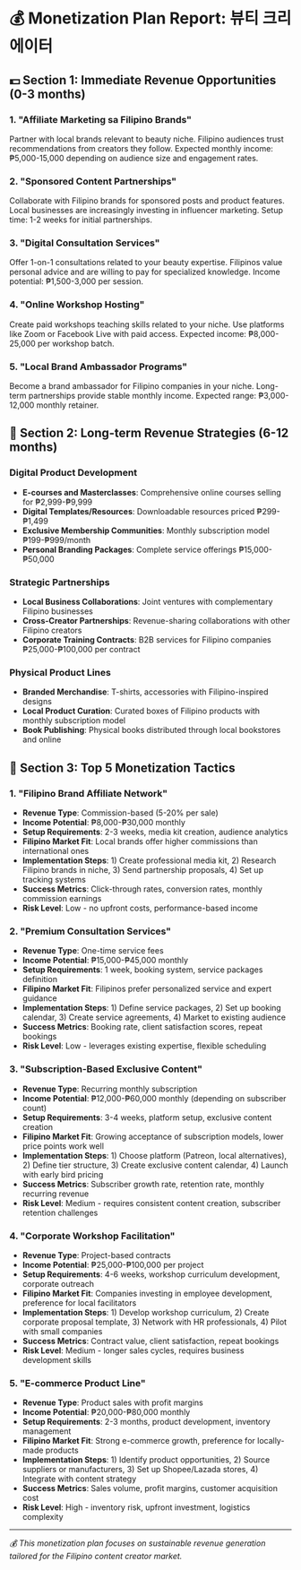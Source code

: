 # 💰 Monetization Plan Report: 뷰티 크리에이터

## 💵 Section 1: Immediate Revenue Opportunities (0-3 months)

### 1. "Affiliate Marketing sa Filipino Brands"
Partner with local brands relevant to beauty niche. Filipino audiences trust recommendations from creators they follow. Expected monthly income: ₱5,000-15,000 depending on audience size and engagement rates.

### 2. "Sponsored Content Partnerships"
Collaborate with Filipino brands for sponsored posts and product features. Local businesses are increasingly investing in influencer marketing. Setup time: 1-2 weeks for initial partnerships.

### 3. "Digital Consultation Services"
Offer 1-on-1 consultations related to your beauty expertise. Filipinos value personal advice and are willing to pay for specialized knowledge. Income potential: ₱1,500-3,000 per session.

### 4. "Online Workshop Hosting"
Create paid workshops teaching skills related to your niche. Use platforms like Zoom or Facebook Live with paid access. Expected income: ₱8,000-25,000 per workshop batch.

### 5. "Local Brand Ambassador Programs"
Become a brand ambassador for Filipino companies in your niche. Long-term partnerships provide stable monthly income. Expected range: ₱3,000-12,000 monthly retainer.

## 🚀 Section 2: Long-term Revenue Strategies (6-12 months)

### Digital Product Development
- **E-courses and Masterclasses**: Comprehensive online courses selling for ₱2,999-₱9,999
- **Digital Templates/Resources**: Downloadable resources priced ₱299-₱1,499
- **Exclusive Membership Communities**: Monthly subscription model ₱199-₱999/month
- **Personal Branding Packages**: Complete service offerings ₱15,000-₱50,000

### Strategic Partnerships
- **Local Business Collaborations**: Joint ventures with complementary Filipino businesses
- **Cross-Creator Partnerships**: Revenue-sharing collaborations with other Filipino creators
- **Corporate Training Contracts**: B2B services for Filipino companies ₱25,000-₱100,000 per contract

### Physical Product Lines
- **Branded Merchandise**: T-shirts, accessories with Filipino-inspired designs
- **Local Product Curation**: Curated boxes of Filipino products with monthly subscription model
- **Book Publishing**: Physical books distributed through local bookstores and online

## 💼 Section 3: Top 5 Monetization Tactics

### 1. "Filipino Brand Affiliate Network"
- **Revenue Type**: Commission-based (5-20% per sale)
- **Income Potential**: ₱8,000-₱30,000 monthly
- **Setup Requirements**: 2-3 weeks, media kit creation, audience analytics
- **Filipino Market Fit**: Local brands offer higher commissions than international ones
- **Implementation Steps**: 1) Create professional media kit, 2) Research Filipino brands in niche, 3) Send partnership proposals, 4) Set up tracking systems
- **Success Metrics**: Click-through rates, conversion rates, monthly commission earnings
- **Risk Level**: Low - no upfront costs, performance-based income

### 2. "Premium Consultation Services"
- **Revenue Type**: One-time service fees
- **Income Potential**: ₱15,000-₱45,000 monthly
- **Setup Requirements**: 1 week, booking system, service packages definition
- **Filipino Market Fit**: Filipinos prefer personalized service and expert guidance
- **Implementation Steps**: 1) Define service packages, 2) Set up booking calendar, 3) Create service agreements, 4) Market to existing audience
- **Success Metrics**: Booking rate, client satisfaction scores, repeat bookings
- **Risk Level**: Low - leverages existing expertise, flexible scheduling

### 3. "Subscription-Based Exclusive Content"
- **Revenue Type**: Recurring monthly subscription
- **Income Potential**: ₱12,000-₱60,000 monthly (depending on subscriber count)
- **Setup Requirements**: 3-4 weeks, platform setup, exclusive content creation
- **Filipino Market Fit**: Growing acceptance of subscription models, lower price points work well
- **Implementation Steps**: 1) Choose platform (Patreon, local alternatives), 2) Define tier structure, 3) Create exclusive content calendar, 4) Launch with early bird pricing
- **Success Metrics**: Subscriber growth rate, retention rate, monthly recurring revenue
- **Risk Level**: Medium - requires consistent content creation, subscriber retention challenges

### 4. "Corporate Workshop Facilitation"
- **Revenue Type**: Project-based contracts
- **Income Potential**: ₱25,000-₱100,000 per project
- **Setup Requirements**: 4-6 weeks, workshop curriculum development, corporate outreach
- **Filipino Market Fit**: Companies investing in employee development, preference for local facilitators
- **Implementation Steps**: 1) Develop workshop curriculum, 2) Create corporate proposal template, 3) Network with HR professionals, 4) Pilot with small companies
- **Success Metrics**: Contract value, client satisfaction, repeat bookings
- **Risk Level**: Medium - longer sales cycles, requires business development skills

### 5. "E-commerce Product Line"
- **Revenue Type**: Product sales with profit margins
- **Income Potential**: ₱20,000-₱80,000 monthly
- **Setup Requirements**: 2-3 months, product development, inventory management
- **Filipino Market Fit**: Strong e-commerce growth, preference for locally-made products
- **Implementation Steps**: 1) Identify product opportunities, 2) Source suppliers or manufacturers, 3) Set up Shopee/Lazada stores, 4) Integrate with content strategy
- **Success Metrics**: Sales volume, profit margins, customer acquisition cost
- **Risk Level**: High - inventory risk, upfront investment, logistics complexity

---

*💰 This monetization plan focuses on sustainable revenue generation tailored for the Filipino content creator market.*